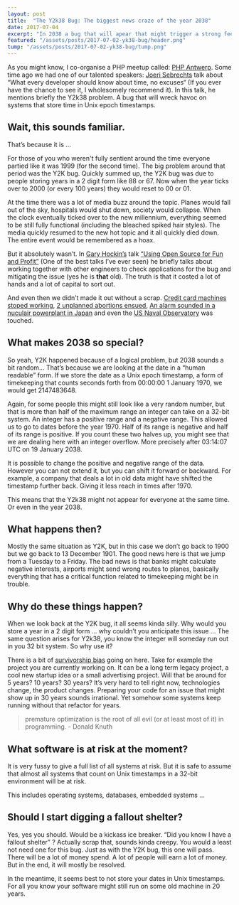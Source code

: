 ```yaml
---
layout: post
title:  "The Y2k38 Bug: The biggest news craze of the year 2038"
date: 2017-07-04
excerpt: "In 2038 a bug that will apear that might trigger a strong feeling of déjà vu to the Y2k craze. The Y2k38 bug seems to come at a very random moment, but it all makes sense if we apply a bit of computer science to it."
featured: "/assets/posts/2017-07-02-yk38-bug/header.png"
tump: "/assets/posts/2017-07-02-yk38-bug/tump.png"
---
```

 
As you might know, I co-organise a PHP meetup called: [PHP Antwerp](phpantwerp.be). Some time ago we had one of our talented speakers: [Joeri Sebrechts](https://twitter.com/joeri_s) talk about “What every developer should know about time, no excuses“ (If you ever have the chance to see it, I wholesomely recommend it). In this talk, he mentions briefly the Y2k38 problem. A bug that will wreck havoc on systems that store time in Unix epoch timestamps.
 
## Wait, this sounds familiar.
That’s because it is … 

For those of you who weren't fully sentient around the time everyone partied like it was 1999 (for the second time). The big problem around that period was the Y2K bug. Quickly summed up, the Y2K bug was due to people storing years in a 2 digit form like 88 or 67. Now when the year ticks over to 2000 (or every 100 years) they would reset to 00 or 01.
 
At the time there was a lot of media buzz around the topic. Planes would fall out of the sky, hospitals would shut down, society would collapse. When the clock eventually ticked over to the new millennium, everything seemed to be still fully functional (including the bleached spiked hair styles). The media quickly resumed to the new hot topic and it all quickly died down. The entire event would be remembered as a hoax.
 
But it absolutely wasn’t. In [Gary Hockin’s](https://twitter.com/GeeH) talk [“Using Open Source for Fun and Profit”](https://www.youtube.com/watch?v=RH74_sFjqzs) (One of the best talks I’ve ever seen) he briefly talks about working together with other engineers to check applications for the bug and mitigating the issue (yes he is **that** old). The truth is that it costed a lot of hands and a lot of capital to sort out.
 
And even then we didn’t made it out without a scrap. [Credit card machines stoped working](http://news.bbc.co.uk/2/hi/business/582007.stm), [2 unplanned abortions ensued](https://www.theguardian.com/uk/2001/sep/14/martinwainwright), [An alarm sounded in a nuculair powerplant in Japan](http://news.bbc.co.uk/2/hi/science/nature/585013.stm) and even the [US Naval Observatory](https://web.archive.org/web/20081104223443/http://archives.cnn.com/2000/TECH/computing/01/01/y2k.weekend.wrap/index.html) was touched.
 
## What makes 2038 so special?
So yeah, Y2K happened because of a logical problem, but 2038 sounds a bit random… That’s because we are looking at the date in a “human readable” form. If we store the date as a Unix epoch timestamp, a form of timekeeping that counts seconds forth from 00:00:00 1 January 1970, we would get  2147483648.
 
Again, for some people this might still look like a very random number, but that is more than half of the maximum range an integer can take on a 32-bit system. An integer has a positive range and a negative range. This allowed us to go to dates before the year 1970. Half of its range is negative and half of its range is positive. If you count these two halves up, you might see that we are dealing here with an integer overflow. More precisely after 03:14:07 UTC on 19 January 2038.
 
It is possible to change the positive and negative range of the data. However you can not extend it, but you can shift it forward or backward. For example, a company that deals a lot in old data might have shifted the timestamp further back. Giving it less reach in times after 1970. 
 
This means that the Y2k38 might not appear for everyone at the same time. Or even in the year 2038.

## What happens then?
 
Mostly the same situation as Y2K, but in this case we don’t go back to 1900 but we go back to 13 December 1901. The good news here is that we jump from a Tuesday to a Friday. The bad news is that banks might calculate negative interests, airports might send wrong routes to planes, basically everything that has a critical function related to timekeeping might be in trouble. 
 
## Why do these things happen?
When we look back at the Y2K bug, it all seems kinda silly. Why would you store a year in a 2 digit form … why couldn’t you anticipate this issue … The same question arises for Y2k38, you know the integer will someday run out in you 32 bit system. So why use it?
 
There is a bit of [survivorship bias](https://www.wikiwand.com/en/Survivorship_bias) going on here. Take for example the project you are currently working on. It can be a long term legacy project, a cool new startup idea or a small advertising project. Will that be around for 5 years? 10 years? 30 years? It’s very hard to tell right now, technologies change, the product changes. Preparing your code for an issue that might show up in 30 years sounds irrational. Yet somehow some systems keep running without that refactor for years.
 
> premature optimization is the root of all evil (or at least most of it) in programming. - Donald Knuth
 
## What software is at risk at the moment?
 
It is very fussy to give a full list of all systems at risk. But it is safe to assume that almost all systems that count on Unix timestamps in a 32-bit environment will be at risk.
 
This includes operating systems, databases, embedded systems …
 
## Should I start digging a fallout shelter?

Yes, yes you should. Would be a kickass ice breaker. “Did you know I have a fallout shelter” ? Actually scrap that, sounds kinda creepy.
You would a least not need one for this bug. Just as with the Y2K bug, this one will pass. There will be a lot of money spend. A lot of people will earn a lot of money. But in the end, it will mostly be resolved.
 
In the meantime, it seems best to not store your dates in Unix timestamps. For all you know your software might still run on some old machine in 20 years.
